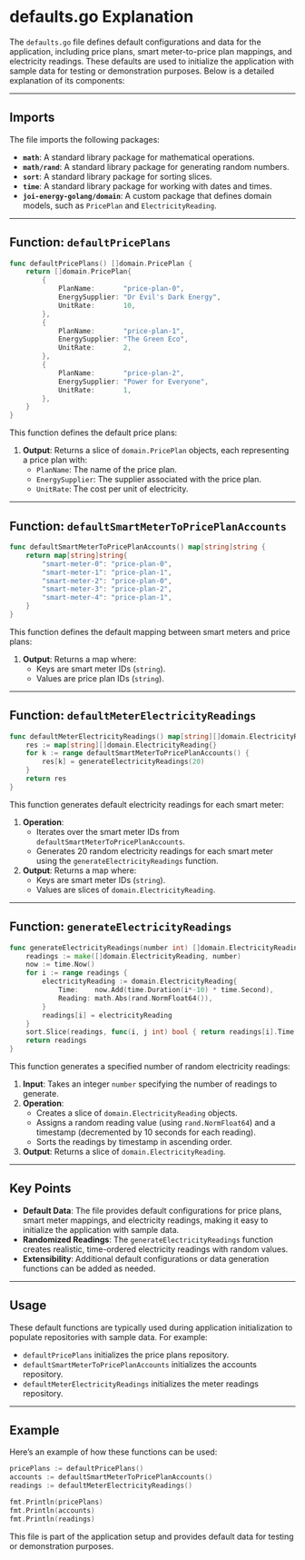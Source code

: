 # defaults.go Explanation

The `defaults.go` file defines default configurations and data for the application, including price plans, smart meter-to-price plan mappings, and electricity readings. These defaults are used to initialize the application with sample data for testing or demonstration purposes. Below is a detailed explanation of its components:

---

## Imports
The file imports the following packages:
- **`math`**: A standard library package for mathematical operations.
- **`math/rand`**: A standard library package for generating random numbers.
- **`sort`**: A standard library package for sorting slices.
- **`time`**: A standard library package for working with dates and times.
- **`joi-energy-golang/domain`**: A custom package that defines domain models, such as `PricePlan` and `ElectricityReading`.

---

## Function: `defaultPricePlans`
```go
func defaultPricePlans() []domain.PricePlan {
    return []domain.PricePlan{
        {
            PlanName:       "price-plan-0",
            EnergySupplier: "Dr Evil's Dark Energy",
            UnitRate:       10,
        },
        {
            PlanName:       "price-plan-1",
            EnergySupplier: "The Green Eco",
            UnitRate:       2,
        },
        {
            PlanName:       "price-plan-2",
            EnergySupplier: "Power for Everyone",
            UnitRate:       1,
        },
    }
}
```
This function defines the default price plans:
1. **Output**: Returns a slice of `domain.PricePlan` objects, each representing a price plan with:
   - `PlanName`: The name of the price plan.
   - `EnergySupplier`: The supplier associated with the price plan.
   - `UnitRate`: The cost per unit of electricity.

---

## Function: `defaultSmartMeterToPricePlanAccounts`
```go
func defaultSmartMeterToPricePlanAccounts() map[string]string {
    return map[string]string{
        "smart-meter-0": "price-plan-0",
        "smart-meter-1": "price-plan-1",
        "smart-meter-2": "price-plan-0",
        "smart-meter-3": "price-plan-2",
        "smart-meter-4": "price-plan-1",
    }
}
```
This function defines the default mapping between smart meters and price plans:
1. **Output**: Returns a map where:
   - Keys are smart meter IDs (`string`).
   - Values are price plan IDs (`string`).

---

## Function: `defaultMeterElectricityReadings`
```go
func defaultMeterElectricityReadings() map[string][]domain.ElectricityReading {
    res := map[string][]domain.ElectricityReading{}
    for k := range defaultSmartMeterToPricePlanAccounts() {
        res[k] = generateElectricityReadings(20)
    }
    return res
}
```
This function generates default electricity readings for each smart meter:
1. **Operation**:
   - Iterates over the smart meter IDs from `defaultSmartMeterToPricePlanAccounts`.
   - Generates 20 random electricity readings for each smart meter using the `generateElectricityReadings` function.
2. **Output**: Returns a map where:
   - Keys are smart meter IDs (`string`).
   - Values are slices of `domain.ElectricityReading`.

---

## Function: `generateElectricityReadings`
```go
func generateElectricityReadings(number int) []domain.ElectricityReading {
    readings := make([]domain.ElectricityReading, number)
    now := time.Now()
    for i := range readings {
        electricityReading := domain.ElectricityReading{
            Time:    now.Add(time.Duration(i*-10) * time.Second),
            Reading: math.Abs(rand.NormFloat64()),
        }
        readings[i] = electricityReading
    }
    sort.Slice(readings, func(i, j int) bool { return readings[i].Time.Before(readings[j].Time) })
    return readings
}
```
This function generates a specified number of random electricity readings:
1. **Input**: Takes an integer `number` specifying the number of readings to generate.
2. **Operation**:
   - Creates a slice of `domain.ElectricityReading` objects.
   - Assigns a random reading value (using `rand.NormFloat64`) and a timestamp (decremented by 10 seconds for each reading).
   - Sorts the readings by timestamp in ascending order.
3. **Output**: Returns a slice of `domain.ElectricityReading`.

---

## Key Points
- **Default Data**: The file provides default configurations for price plans, smart meter mappings, and electricity readings, making it easy to initialize the application with sample data.
- **Randomized Readings**: The `generateElectricityReadings` function creates realistic, time-ordered electricity readings with random values.
- **Extensibility**: Additional default configurations or data generation functions can be added as needed.

---

## Usage
These default functions are typically used during application initialization to populate repositories with sample data. For example:
- `defaultPricePlans` initializes the price plans repository.
- `defaultSmartMeterToPricePlanAccounts` initializes the accounts repository.
- `defaultMeterElectricityReadings` initializes the meter readings repository.

---

## Example
Here’s an example of how these functions can be used:
```go
pricePlans := defaultPricePlans()
accounts := defaultSmartMeterToPricePlanAccounts()
readings := defaultMeterElectricityReadings()

fmt.Println(pricePlans)
fmt.Println(accounts)
fmt.Println(readings)
```

This file is part of the application setup and provides default data for testing or demonstration purposes.